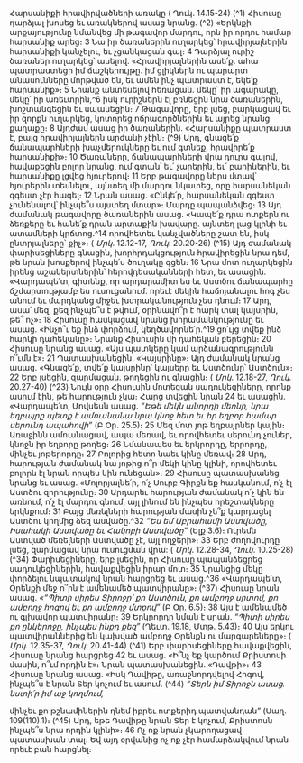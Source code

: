
Հարսանիքի հրավիրվածների առակը
( Ղուկ. 14.15-24)
(^1) Հիսուսը դարձյալ խոսեց եւ առակներով ասաց նրանց. (^2) «Երկնքի արքայությունը նմանվեց մի թագավոր մարդու,
որն իր որդու համար հարսանիք արեց։ 3 Նա իր ծառաներին ուղարկեց՝ հրավիրյալներին հարսանիքի կանչելու, եւ
չցանկացան գալ։ 4 Դարձյալ ուրիշ ծառաներ ուղարկեց՝ ասելով. «Հրավիրյալներին ասե՛ք. ահա պատրաստեցի իմ
ճաշկերույթը. իմ ցլիկներն ու պարարտ անասունները մորթված են, եւ ամեն ինչ պատրաստ է, եկե՛ք հարսանիք»։ 5 Նրանք
անտեսելով հեռացան. մեկը՝ իր ագարակը, մեկը՝ իր առեւտրին,^6 իսկ ուրիշներն էլ բռնեցին նրա ծառաներին,
խոշտանգեցին եւ սպանեցին։ 7 Թագավորը, երբ լսեց, բարկացավ եւ իր զորքն ուղարկեց, կոտորեց ոճրագործներին եւ
այրեց նրանց քաղաքը։ 8 Այդժամ ասաց իր ծառաներին. «Հարսանիքը պատրաստ է, բայց հրավիրյալներն արժանի չէին։
(^9) Արդ, գնացե՛ք ճանապարհների խաչմերուկները եւ ում գտնեք, հրավիրե՛ք հարսանիքի»։ 10 Ծառաները, ճանապարհների
վրա դուրս գալով, հավաքեցին բոլոր նրանց, ում գտան՝ եւ՛ չարերին, եւ՛ բարիներին, եւ հարսանիքը լցվեց հյուրերով։ 11 Երբ
թագավորը ներս մտավ՝ հյուրերին տեսնելու, այնտեղ մի մարդու նկատեց, որը հարսանեկան զգեստ չէր հագել։ 12 Նրան
ասաց. «Ընկե՛ր, հարսանեկան զգեստ չունենալով՝ ինչպե՞ս այստեղ մտար»։ Մարդը պապանձվեց։ 13 Այդ ժամանակ
թագավորը ծառաներին ասաց. «Կապե՛ք դրա ոտքերն ու ձեռքերը եւ հանե՛ք դրան արտաքին խավարը. այնտեղ լաց
կլինի եւ ատամների կրճտոց.^14 որովհետեւ կանչվածները շատ են, իսկ ընտրյալները՝ քիչ»։
( _Մրկ_. 12.12-17, _Ղուկ_. 20.20-26)
(^15) Այդ ժամանակ փարիսեցիները գնացին, խորհրդակցություն հրավիրեցին նրա դեմ, թե նրան խոսքերով ինչպե՛ս
ծուղակը գցեն։ 16 Նրա մոտ ուղարկեցին իրենց աշակերտներին՝ հերովդեսականների հետ, եւ ասացին. «Վարդապե՛տ,
գիտենք, որ արդարամիտ ես եւ Աստծու ճանապարհը ճշմարտությամբ ես ուսուցանում. որեւէ մեկին հաճոյանալու հոգ
չես անում եւ մարդկանց միջեւ խտրականություն չես դնում։ 17 Արդ, ասա՛ մեզ, քեզ ինչպե՞ս է թվում, օրինավո՞ր է հարկ
տալ կայսրին, թե՞ ոչ»։ 18 Հիսուսը հասկացավ նրանց խորամանկությունը եւ ասաց. «Ինչո՞ւ եք ինձ փորձում,
կեղծավորնե՛ր.^19 ցո՛ւյց տվեք ինձ հարկի դահեկանը»։ Նրանք Հիսուսին մի դահեկան բերեցին։ 20 Հիսուսը նրանց ասաց.
«Այս պատկերը կամ արձանագրությունն ո՞ւմն է»։ 21 Պատասխանեցին. «Կայսրինը»։ Այդ ժամանակ նրանց ասաց.
«Գնացե՛ք, տվե՛ք կայսրինը՝ կայսերը եւ Աստծունը՝ Աստծուն»։ 22 Երբ լսեցին, զարմացան. թողեցին ու գնացին։
( _Մրկ_. 12.18-27, _Ղուկ_. 20.27-40)
(^23) Նույն օրը Հիսուսին մոտեցան սադուկեցիները, որոնք ասում էին, թե հարություն չկա։ Հարց տվեցին նրան 24 եւ
ասացին. «Վարդապե՛տ, Մովսեսն ասաց. _“Եթե մեկն անորդի մեռնի, նրա եղբայրը պետք է ամուսնանա նրա կնոջ հետ եւ իր
եղբոր համար սերունդ ապահովի”_ (Բ Օր. 25.5)։ 25 Մեզ մոտ յոթ եղբայրներ կային։ Առաջինն ամուսնացավ, ապա մեռավ,
եւ որովհետեւ սերունդ չուներ, կնոջն իր եղբորը թողեց։ 26 Նմանապես եւ երկրորդը, երրորդը, մինչեւ յոթերորդը։ 27 Բոլորից
հետո նաեւ կինը մեռավ։ 28 Արդ, հարության ժամանակ նա յոթից ո՞ր մեկի կինը կլինի, որովհետեւ բոլորն էլ նրան որպես
կին ունեցան»։ 29 Հիսուսը պատասխանեց նրանց եւ ասաց. «Մոլորյալնե՛ր, ո՛չ Սուրբ Գիրքն եք հասկանում, ո՛չ էլ Աստծու
զորությունը։ 30 Արդարեւ հարության ժամանակ ո՛չ կին են առնում, ո՛չ էլ մարդու գնում, այլ լինում են ինչպես
հրեշտակները երկնքում։ 31 Բայց մեռելների հարության մասին չե՞ք կարդացել Աստծու կողմից ձեզ ասվածը.^32 _“Ես եմ
Աբրահամի Աստվածը, Իսահակի Աստվածը եւ Հակոբի Աստվածը”_ (Ելք 3.6)։ Ուրեմն Աստված մեռելների Աստվածը չէ, այլ
ողջերի»։ 33 Երբ ժողովուրդը լսեց, զարմացավ նրա ուսուցման վրա:
( _Մրկ_. 12.28-34, _Ղուկ_. 10.25-28)
(^34) Փարիսեցիները, երբ լսեցին, որ Հիսուսը պապանձեցրեց սադուկեցիներին, հավաքվեցին իրար մոտ։ 35 Նրանցից
մեկը փորձելու նպատակով նրան հարցրեց եւ ասաց.^36 «Վարդապե՛տ, Օրենքի մեջ ո՞րն է ամենամեծ պատվիրանը»։
(^37) Հիսուսը նրան ասաց. _«“Պիտի սիրես Տիրոջը՝ քո Աստծուն, քո ամբողջ սրտով, քո ամբողջ հոգով եւ քո ամբողջ մտքով”_ (Բ
Օր. 6.5)։ 38 Այս է ամենամեծ ու գլխավոր պատվիրանը։ 39 Երկրորդը նման է սրան. _“Պիտի սիրես քո ընկերոջը, ինչպես ինքդ
քեզ”_ (Ղեւտ. 19.18, Մտթ. 5.43)։ 40 Այս երկու պատվիրաններից են կախված ամբողջ Օրենքն ու մարգարեները»։
( _Մրկ_. 12.35-37, _Ղուկ_. 20.41-44)
(^41) Երբ փարիսեցիները հավաքվեցին, Հիսուսը նրանց հարցրեց 42 եւ ասաց. «Ի՞նչ եք կարծում Քրիստոսի մասին, ո՞ւմ
որդին է»։ Նրան պատասխանեցին. «Դավթի»։ 43 Հիսուսը նրանց ասաց. «Իսկ Դավիթը, առաջնորդվելով Հոգով, ինչպե՞ս
է նրան Տեր կոչում եւ ասում.
(^44) _“Տերն իմ Տիրոջն ասաց.
նստի՛ր իմ աջ կողմում,_


մինչեւ քո թշնամիներին դնեմ
իբրեւ ոտքերիդ պատվանդան” (Սաղ. 109(110).1)։
(^45) Արդ, եթե Դավիթը նրան Տեր է կոչում, Քրիստոսն ինչպե՞ս նրա որդին կլինի»։ 46 Ոչ ոք նրան չկարողացավ
պատասխան տալ։ Եվ այդ օրվանից ոչ ոք չէր համարձակվում նրան որեւէ բան հարցնել։

